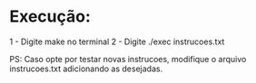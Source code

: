  # Execução:
1 - Digite make no terminal	
2 - Digite ./exec instrucoes.txt

PS: Caso opte por testar novas instrucoes, modifique o arquivo instrucoes.txt adicionando as desejadas.
